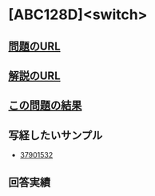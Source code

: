 # \[ABC128D\]\<switch\>

## [問題のURL](https://atcoder.jp/contests/abc128/tasks/abc128_c)

## [解説のURL](https://blog.hamayanhamayan.com/entry/2019/06/03/202146)

## [この問題の結果](https://atcoder.jp/contests/abc128/submissions?f.Task=abc128_c&f.LanguageName=Python3&f.Status=AC&f.User=)

## 写経したいサンプル

* [37901532](https://atcoder.jp/contests/abc128/submissions/37901532)
## 回答実績
